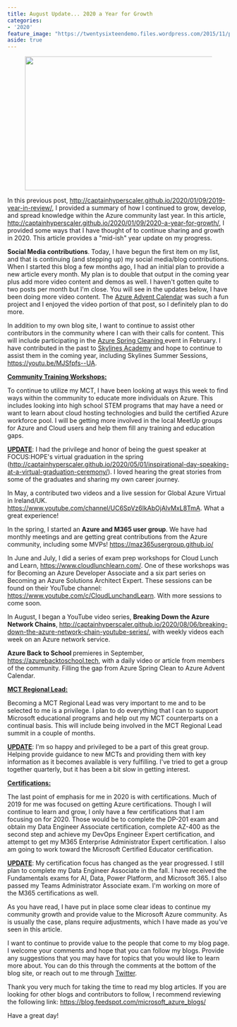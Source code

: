 ```yaml
---
title: August Update... 2020 a Year for Growth
categories:
- '2020'
feature_image: "https://twentysixteendemo.files.wordpress.com/2015/11/post.png"
aside: true
---
```


<!-- wp:image {"align":"center","id":217,"width":543,"height":303,"sizeSlug":"large"} -->
<div class="wp-block-image"><figure class="aligncenter size-large is-resized"><img src="https://captainhyperscaler.files.wordpress.com/2020/01/2020cloud-1.jpg?w=283" alt="" class="wp-image-217" width="543" height="303"/></figure></div>
<!-- /wp:image -->

<!-- wp:paragraph -->
<p>In this previous post, <a rel="noreferrer noopener" aria-label=" (opens in a new tab)" href="http://captainhyperscaler.github.io/2020/01/09/2019-year-in-review/" target="_blank">http://captainhyperscaler.github.io/2020/01/09/2019-year-in-review/</a>, I provided a summary of how I continued to grow, develop, and spread knowledge within the Azure community last year.  In this article, <a rel="noreferrer noopener" href="http://captainhyperscaler.github.io/2020/01/09/2020-a-year-for-growth/" target="_blank">http://captainhyperscaler.github.io/2020/01/09/2020-a-year-for-growth/</a>, I provided some ways that I have thought of to continue sharing and growth in 2020.  This article provides a "mid-ish" year update on my progress.</p>
<!-- /wp:paragraph -->

<!-- wp:paragraph -->
<p><strong>Social Media contributions</strong>.  Today, I have begun the first item on my list, and that is continuing (and stepping up) my social media/blog contributions.  When I started this blog a few months ago, I had an initial plan to provide a new article every month.  My plan is to double that output in the coming year plus add more video content and demos as well.  I haven't gotten quite to two posts per month but I'm close. You will see in the updates below, I have been doing more video content. The <a rel="noreferrer noopener" aria-label="Azure Advent Calendar (opens in a new tab)" href="https://azureadventcalendar.com/" target="_blank">Azure Advent Calendar</a> was such a fun project and I enjoyed the video portion of that post, so I definitely plan to do more.</p>
<!-- /wp:paragraph -->

<!-- wp:paragraph -->
<p>In addition to my own blog site, I want to continue to assist other contributors in the community where I can with their calls for content.  This will include participating in the <a rel="noreferrer noopener" aria-label="Azure Spring Cleaning  (opens in a new tab)" href="https://www.azurespringclean.com/" target="_blank">Azure Spring Cleaning </a>event in February.  I have contributed in the past to <a rel="noreferrer noopener" aria-label="Skylines Academy (opens in a new tab)" href="https://courses.skylinesacademy.com/?affcode=180879_p1mljie2" target="_blank">Skylines Academy</a> and hope to continue to assist them in the coming year, including Skylines Summer Sessions, <a rel="noreferrer noopener" href="https://youtu.be/MJSfpfs--UA" target="_blank">https://youtu.be/MJSfpfs--UA</a>. </p>
<!-- /wp:paragraph -->

<!-- wp:paragraph -->
<p><strong><span style="text-decoration:underline;">Community Training Workshops:</span></strong></p>
<!-- /wp:paragraph -->

<!-- wp:paragraph -->
<p>To continue to utilize my MCT, I have been looking at ways this week to find ways within the community to educate more individuals on Azure.  This includes looking into high school STEM programs that may have a need or want to learn about cloud hosting technologies and build the certified Azure workforce pool.  I will be getting more involved in the local MeetUp groups for Azure and Cloud users and help them fill any training and education gaps. </p>
<!-- /wp:paragraph -->

<!-- wp:paragraph -->
<p><span style="text-decoration:underline;"><strong>UPDATE</strong></span>: I had the privilege and honor of being the guest speaker at FOCUS:HOPE's virtual graduation in the spring (<a rel="noreferrer noopener" href="http://captainhyperscaler.github.io/2020/05/01/inspirational-day-speaking-at-a-virtual-graduation-ceremony/" target="_blank">http://captainhyperscaler.github.io/2020/05/01/inspirational-day-speaking-at-a-virtual-graduation-ceremony/</a>). I loved hearing the great stories from some of the graduates and sharing my own career journey. </p>
<!-- /wp:paragraph -->

<!-- wp:paragraph -->
<p>In May, a contributed two videos and a live session for Global Azure Virtual in Ireland/UK. <a rel="noreferrer noopener" href="https://www.youtube.com/channel/UC6SpVz6lkAbOjAlvMxL8TmA" target="_blank">https://www.youtube.com/channel/UC6SpVz6lkAbOjAlvMxL8TmA</a>. What a great experience!</p>
<!-- /wp:paragraph -->

<!-- wp:paragraph -->
<p>In the spring, I started an <strong>Azure and M365 user group</strong>. We have had monthly meetings and are getting great contributions from the Azure community, including some MVPs! <a rel="noreferrer noopener" href="https://maz365usergroup.github.io/" target="_blank">https://maz365usergroup.github.io/</a></p>
<!-- /wp:paragraph -->

<!-- wp:paragraph -->
<p>In June and July, I did a series of exam prep workshops for Cloud Lunch and Learn, <a rel="noreferrer noopener" href="https://www.cloudlunchlearn.com/" target="_blank">https://www.cloudlunchlearn.com/</a>. One of these workshops was for Becoming an Azure Developer Associate and a six part series on Becoming an Azure Solutions Architect Expert. These sessions can be found on their YouTube channel: <a rel="noreferrer noopener" href="https://www.youtube.com/c/CloudLunchandLearn" target="_blank">https://www.youtube.com/c/CloudLunchandLearn</a>. With more sessions to come soon. </p>
<!-- /wp:paragraph -->

<!-- wp:paragraph -->
<p>In August, I began a YouTube video series, <strong>Breaking Down the Azure Network Chains</strong>, <a rel="noreferrer noopener" href="http://captainhyperscaler.github.io/2020/08/06/breaking-down-the-azure-network-chain-youtube-series/" target="_blank">http://captainhyperscaler.github.io/2020/08/06/breaking-down-the-azure-network-chain-youtube-series/</a>, with weekly videos each week on an Azure network service. </p>
<!-- /wp:paragraph -->

<!-- wp:paragraph -->
<p><strong>Azure Back to School </strong>premieres in September, <a rel="noreferrer noopener" href="https://azurebacktoschool.tech" target="_blank">https://azurebacktoschool.tech</a>, with a daily video or article from members of the community.  Filling the gap from Azure Spring Clean to Azure Advent Calendar. </p>
<!-- /wp:paragraph -->

<!-- wp:paragraph -->
<p><span style="text-decoration:underline;"><strong>MCT Regional Lead:</strong></span></p>
<!-- /wp:paragraph -->

<!-- wp:paragraph -->
<p>Becoming a MCT Regional Lead was very important to me and to be selected to me is a privilege.  I plan to do everything that I can to support Microsoft educational programs and help out my MCT counterparts on a continual basis.  This will include being involved in the MCT Regional Lead summit in a couple of months.</p>
<!-- /wp:paragraph -->

<!-- wp:paragraph -->
<p><span style="text-decoration:underline;"><strong>UPDATE</strong></span>: I'm so happy and privileged to be a part of this great group. Helping provide guidance to new MCTs and providing them with key information as it becomes available is very fulfilling. I've tried to get a group together quarterly, but it has been a bit slow in getting interest.  </p>
<!-- /wp:paragraph -->

<!-- wp:paragraph -->
<p><span style="text-decoration:underline;"><strong>Certifications:</strong></span></p>
<!-- /wp:paragraph -->

<!-- wp:paragraph -->
<p>The last point of emphasis for me in 2020 is with certifications.  Much of 2019 for me was focused on getting Azure certifications.  Though I will continue to learn and grow, I only have a few certifications that I am focusing on for 2020.  Those would be to complete the DP-201 exam and obtain my Data Engineer Associate certification,  complete AZ-400 as the second step and achieve my DevOps Engineer Expert certification, and attempt to get my M365 Enterprise Administrator Expert certification.  I also am going to work toward the Microsoft Certified Educator certification.</p>
<!-- /wp:paragraph -->

<!-- wp:paragraph -->
<p><strong><span style="text-decoration:underline;">UPDATE</span></strong>:  My certification focus has changed as the year progressed. I still plan to complete my Data Engineer Associate in the fall. I have received the Fundamentals exams for AI, Data, Power Platform, and Microsoft 365. I also passed my Teams Administrator Associate exam.  I'm working on more of the M365 certifications as well. </p>
<!-- /wp:paragraph -->

<!-- wp:paragraph -->
<p>As you have read, I have put in place some clear ideas to continue my community growth and provide value to the Microsoft Azure community.  As is usually the case, plans require adjustments, which I have made as you've seen in this article. </p>
<!-- /wp:paragraph -->

<!-- wp:paragraph -->
<p>I want to continue to provide value to the people that come to my blog page.  I welcome your comments and hope that you can follow my blogs.  Provide any suggestions that you may have for topics that you would like to learn more about.  You can do this through the comments at the bottom of the blog site, or reach out to me through <a rel="noreferrer noopener" aria-label="Twitter (opens in a new tab)" href="https://twitter.com/DwayneNcloud" target="_blank">Twitter</a>.</p>
<!-- /wp:paragraph -->

<!-- wp:paragraph -->
<p>Thank you very much for taking the time to read my blog articles.  If you are looking for other blogs and contributors to follow, I recommend reviewing the following link: <a rel="noreferrer noopener" aria-label=" (opens in a new tab)" href="https://blog.feedspot.com/microsoft_azure_blogs/" target="_blank">https://blog.feedspot.com/microsoft_azure_blogs/</a></p>
<!-- /wp:paragraph -->

<!-- wp:paragraph -->
<p>Have a great day!</p>
<!-- /wp:paragraph -->